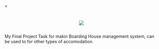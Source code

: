 <<h1 align="center">
    <img src="https://cdn.discordapp.com/attachments/859690724550508546/937585096670720010/Logo-BoardinSHADOW.png">
</h1>
 My Final Project Task for makin Boarding House management system, can be used to for other types of accomodation.
 


